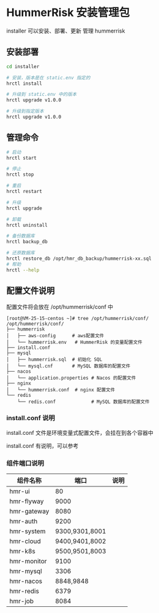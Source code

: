 # HummerRisk 安装管理包

installer 可以安装、部署、更新 管理 hummerrisk

## 安装部署

```bash
cd installer

# 安装，版本是在 static.env 指定的
hrctl install

# 升级到 static.env 中的版本
hrctl upgrade v1.0.0

# 升级到指定版本
hrctl upgrade v1.0.0
```


## 管理命令

```bash
# 启动
hrctl start

# 停止
hrctl stop

# 重启
hrctl restart

# 升级
hrctl upgrade

# 卸载
hrctl uninstall

# 备份数据库
hrctl backup_db

# 还原数据库
hrctl restore_db /opt/hmr_db_backup/hummerrisk-xx.sql
# 帮助
hrctl --help
```

## 配置文件说明

配置文件将会放在 /opt/hummerrisk/conf 中

```
[root@VM-25-15-centos ~]# tree /opt/hummerrisk/conf/
/opt/hummerrisk/conf/
├── hummerrisk
│   ├── aws-config      # aws配置文件
│   └── hummerrisk.env   # HummerRisk 的变量配置文件
├── install.conf
├── mysql
│   ├── hummerrisk.sql  # 初始化 SQL
│   └── mysql.cnf       # MySQL 数据库的配置文件
├── nacos
│   └── application.properties # Nacos 的配置文件
├── nginx
│   └── hummerrisk.conf  # nginx 配置文件
└── redis
    └── redis.conf             # MySQL 数据库的配置文件
```

### install.conf 说明

install.conf 文件是环境变量式配置文件，会挂在到各个容器中

install.conf 有说明，可以参考

### 组件端口说明

| 组件名称        | 端口             | 说明 |
|-------------|----------------|--|
| hmr-ui      | 80             |  |
| hmr-flyway  | 9000           |  |
| hmr-gateway | 8080           |  |
| hmr-auth    | 9200           |  |
| hmr-system  | 9300,9301,8001 |  |
| hmr-cloud   | 9400,9401,8002 |  |
| hmr-k8s     | 9500,9501,8003 |  |
| hmr-monitor | 9100           |  |
| hmr-mysql   | 3306           |  |
| hmr-nacos   | 8848,9848      |  |
| hmr-redis   | 6379           |  |
| hmr-job     | 8084           |  |
